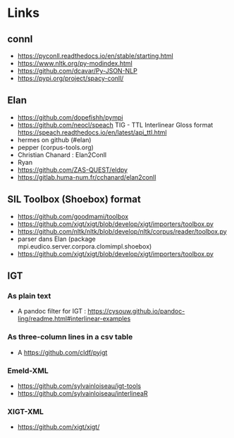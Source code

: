 # Links

## connl

- https://pyconll.readthedocs.io/en/stable/starting.html
- https://www.nltk.org/py-modindex.html
- https://github.com/dcavar/Py-JSON-NLP
- https://pypi.org/project/spacy-conll/

## Elan

- https://github.com/dopefishh/pympi
- https://github.com/neocl/speach
  TIG - TTL Interlinear Gloss format https://speach.readthedocs.io/en/latest/api_ttl.html
- hermes on github (#elan)
- pepper (corpus-tools.org)
- Christian Chanard : Elan2Conll
- Ryan
- https://github.com/ZAS-QUEST/eldpy
- https://gitlab.huma-num.fr/cchanard/elan2conll

## SIL Toolbox (Shoebox) format

- https://github.com/goodmami/toolbox
- https://github.com/xigt/xigt/blob/develop/xigt/importers/toolbox.py
- https://github.com/nltk/nltk/blob/develop/nltk/corpus/reader/toolbox.py
- parser dans Elan (package mpi.eudico.server.corpora.clomimpl.shoebox)
- https://github.com/xigt/xigt/blob/develop/xigt/importers/toolbox.py

## IGT

### As plain text

- A pandoc filter for IGT : https://cysouw.github.io/pandoc-ling/readme.html#interlinear-examples

### As three-column lines in a csv table

- A https://github.com/cldf/pyigt

### Emeld-XML

- https://github.com/sylvainloiseau/igt-tools
- https://github.com/sylvainloiseau/interlineaR

### XIGT-XML

- https://github.com/xigt/xigt/

